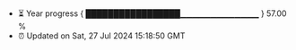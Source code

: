 - ⏳ Year progress { █████████████████▁▁▁▁▁▁▁▁▁▁▁▁▁ } 57.00 %
- ⏰ Updated on Sat, 27 Jul 2024 15:18:50 GMT

